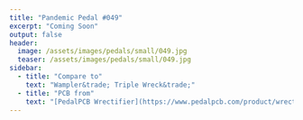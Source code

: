 ```yaml
---
title: "Pandemic Pedal #049"
excerpt: "Coming Soon"
output: false
header:
  image: /assets/images/pedals/small/049.jpg
  teaser: /assets/images/pedals/small/049.jpg
sidebar:
  - title: "Compare to"
    text: "Wampler&trade; Triple Wreck&trade;"
  - title: "PCB from"
    text: "[PedalPCB Wrectifier](https://www.pedalpcb.com/product/wrectifier/)"
---
```


